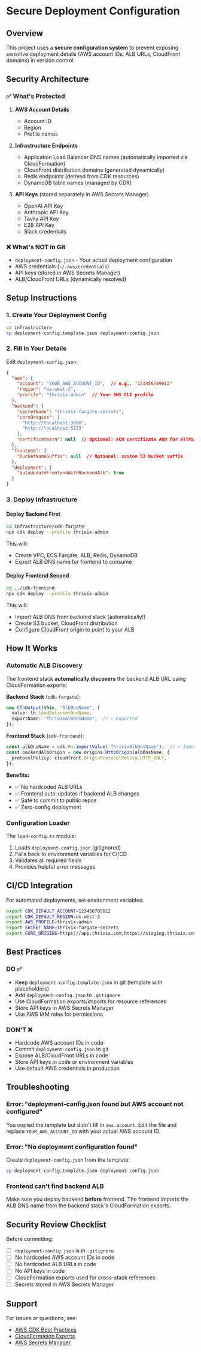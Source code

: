 # Secure Deployment Configuration

## Overview

This project uses a **secure configuration system** to prevent exposing sensitive deployment details (AWS account IDs, ALB URLs, CloudFront domains) in version control.

## Security Architecture

### ✅ What's Protected

1. **AWS Account Details**
   - Account ID
   - Region
   - Profile names

2. **Infrastructure Endpoints**
   - Application Load Balancer DNS names (automatically imported via CloudFormation)
   - CloudFront distribution domains (generated dynamically)
   - Redis endpoints (derived from CDK resources)
   - DynamoDB table names (managed by CDK)

3. **API Keys** (stored separately in AWS Secrets Manager)
   - OpenAI API Key
   - Anthropic API Key
   - Tavily API Key
   - E2B API Key
   - Slack credentials

### ❌ What's NOT in Git

- `deployment-config.json` - Your actual deployment configuration
- AWS credentials (`~/.aws/credentials`)
- API keys (stored in AWS Secrets Manager)
- ALB/CloudFront URLs (dynamically resolved)

## Setup Instructions

### 1. Create Your Deployment Config

```bash
cd infrastructure
cp deployment-config.template.json deployment-config.json
```

### 2. Fill In Your Details

Edit `deployment-config.json`:

```json
{
  "aws": {
    "account": "YOUR_AWS_ACCOUNT_ID",  // e.g., "123456789012"
    "region": "us-west-2",
    "profile": "thrivix-admin"  // Your AWS CLI profile
  },
  "backend": {
    "secretName": "thrivix-fargate-secrets",
    "corsOrigins": [
      "http://localhost:3000",
      "http://localhost:5173"
    ],
    "certificateArn": null  // Optional: ACM certificate ARN for HTTPS
  },
  "frontend": {
    "bucketNameSuffix": null  // Optional: custom S3 bucket suffix
  },
  "deployment": {
    "autoUpdateFrontendWithBackendAlb": true
  }
}
```

### 3. Deploy Infrastructure

#### Deploy Backend First

```bash
cd infrastructure/cdk-fargate
npx cdk deploy --profile thrivix-admin
```

This will:
- Create VPC, ECS Fargate, ALB, Redis, DynamoDB
- Export ALB DNS name for frontend to consume

#### Deploy Frontend Second

```bash
cd ../cdk-frontend
npx cdk deploy --profile thrivix-admin
```

This will:
- Import ALB DNS from backend stack (automatically!)
- Create S3 bucket, CloudFront distribution
- Configure CloudFront origin to point to your ALB

## How It Works

### Automatic ALB Discovery

The frontend stack **automatically discovers** the backend ALB URL using CloudFormation exports:

**Backend Stack** (`cdk-fargate`):
```typescript
new CfnOutput(this, "AlbDnsName", {
  value: lb.loadBalancerDnsName,
  exportName: "ThrivixAlbDnsName",  // ← Exported
});
```

**Frontend Stack** (`cdk-frontend`):
```typescript
const albDnsName = cdk.Fn.importValue('ThrivixAlbDnsName');  // ← Imported
const backendAlbOrigin = new origins.HttpOrigin(albDnsName, {
  protocolPolicy: cloudfront.OriginProtocolPolicy.HTTP_ONLY,
});
```

**Benefits:**
- ✅ No hardcoded ALB URLs
- ✅ Frontend auto-updates if backend ALB changes
- ✅ Safe to commit to public repos
- ✅ Zero-config deployment

### Configuration Loader

The `load-config.ts` module:
1. Loads `deployment-config.json` (gitignored)
2. Falls back to environment variables for CI/CD
3. Validates all required fields
4. Provides helpful error messages

## CI/CD Integration

For automated deployments, set environment variables:

```bash
export CDK_DEFAULT_ACCOUNT=123456789012
export CDK_DEFAULT_REGION=us-west-2
export AWS_PROFILE=thrivix-admin
export SECRET_NAME=thrivix-fargate-secrets
export CORS_ORIGINS=https://app.thrivix.com,https://staging.thrivix.com
```

## Best Practices

### DO ✅

- Keep `deployment-config.template.json` in git (template with placeholders)
- Add `deployment-config.json` to `.gitignore`
- Use CloudFormation exports/imports for resource references
- Store API keys in AWS Secrets Manager
- Use AWS IAM roles for permissions

### DON'T ❌

- Hardcode AWS account IDs in code
- Commit `deployment-config.json` to git
- Expose ALB/CloudFront URLs in code
- Store API keys in code or environment variables
- Use default AWS credentials in production

## Troubleshooting

### Error: "deployment-config.json found but AWS account not configured"

You copied the template but didn't fill in `aws.account`. Edit the file and replace `YOUR_AWS_ACCOUNT_ID` with your actual AWS account ID.

### Error: "No deployment configuration found"

Create `deployment-config.json` from the template:
```bash
cp deployment-config.template.json deployment-config.json
```

### Frontend can't find backend ALB

Make sure you deploy backend **before** frontend. The frontend imports the ALB DNS name from the backend stack's CloudFormation exports.

## Security Review Checklist

Before committing:

- [ ] `deployment-config.json` is in `.gitignore`
- [ ] No hardcoded AWS account IDs in code
- [ ] No hardcoded ALB URLs in code
- [ ] No API keys in code
- [ ] CloudFormation exports used for cross-stack references
- [ ] Secrets stored in AWS Secrets Manager

## Support

For issues or questions, see:
- [AWS CDK Best Practices](https://docs.aws.amazon.com/cdk/v2/guide/best-practices.html)
- [CloudFormation Exports](https://docs.aws.amazon.com/AWSCloudFormation/latest/UserGuide/using-cfn-stack-exports.html)
- [AWS Secrets Manager](https://docs.aws.amazon.com/secretsmanager/latest/userguide/intro.html)
